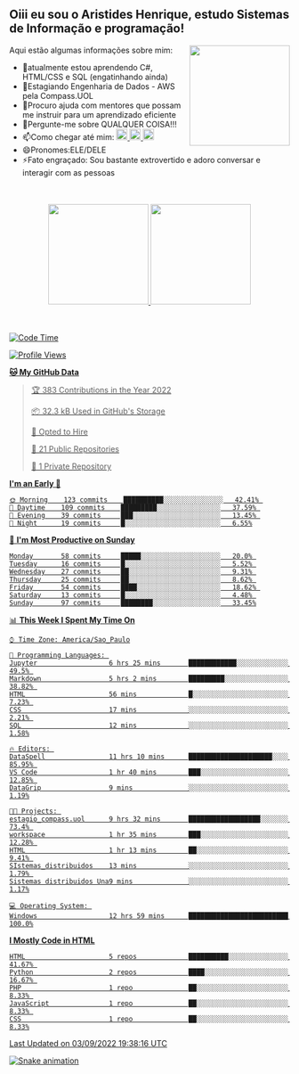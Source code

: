 ## Oiii eu sou o Aristides Henrique, estudo Sistemas de Informação e programação!

<div >
Aqui estão algumas informações sobre mim:<img align="right" height="180em" src="https://user-images.githubusercontent.com/97318481/177042589-45d62122-82a9-4a32-b3a7-87b322825b2f.png">
</div>

- 🌱atualmente estou aprendendo C#, HTML/CSS e SQL (engatinhando ainda)
- 👯Estagiando Engenharia de Dados - AWS pela Compass.UOL
- 🤔Procuro ajuda com mentores que possam me instruir para um aprendizado eficiente
- 💬Pergunte-me sobre QUALQUER COISA!!!
- 📫Como chegar até mim:
  <a href="https://www.instagram.com/aryhenry/" target="_blank">
  <img src="https://img.shields.io/badge/-Instagram-%23E4405F?style=for-the-badge&logo=instagram&logoColor=black" height="20px">
  </a>
  <a href="https://www.linkedin.com/in/aristides-henrique/" target="_blank">
  <img src="https://img.shields.io/badge/-LinkedIn-%230077B5?style=for-the-badge&logo=linkedin&logoColor=black" height="20px">
  </a> 
  <a href="mailto:arihenriqueuna@gmail.com">
  <img src="https://img.shields.io/badge/-Gmail-%23333?style=for-the-badge&logo=gmail&logoColor=white" height="20px">
  </a>
- 😄Pronomes:ELE/DELE
- ⚡Fato engraçado: Sou bastante extrovertido e adoro conversar e interagir com as pessoas
<br/>
<br/>
<div align="center">
  <a href="https://github.com/arihenrique">
  <img height="180em" src="https://github-readme-stats.vercel.app/api?username=arihenrique&show_icons=true&theme=dracula&include_all_commits=true&count_private=true"/>
  <img height="180em" src="https://github-readme-stats.vercel.app/api/top-langs/?username=arihenrique&layout=compact&langs_count=7&theme=dracula"/>
</div><br/><br/>

<!--START_SECTION:waka-->
![Code Time](http://img.shields.io/badge/Code%20Time-86%20hrs%2030%20mins-blue)

![Profile Views](http://img.shields.io/badge/Profile%20Views-53-blue)

**🐱 My GitHub Data** 

> 🏆 383 Contributions in the Year 2022
 > 
> 📦 32.3 kB Used in GitHub's Storage 
 > 
> 💼 Opted to Hire
 > 
> 📜 21 Public Repositories 
 > 
> 🔑 1 Private Repository 
 > 
**I'm an Early 🐤** 

```text
🌞 Morning    123 commits    ██████████░░░░░░░░░░░░░░░   42.41% 
🌇 Daytime    109 commits    █████████░░░░░░░░░░░░░░░░   37.59% 
🌃 Evening    39 commits     ███░░░░░░░░░░░░░░░░░░░░░░   13.45% 
🌙 Night      19 commits     █░░░░░░░░░░░░░░░░░░░░░░░░   6.55%

```
📅 **I'm Most Productive on Sunday** 

```text
Monday       58 commits     █████░░░░░░░░░░░░░░░░░░░░   20.0% 
Tuesday      16 commits     █░░░░░░░░░░░░░░░░░░░░░░░░   5.52% 
Wednesday    27 commits     ██░░░░░░░░░░░░░░░░░░░░░░░   9.31% 
Thursday     25 commits     ██░░░░░░░░░░░░░░░░░░░░░░░   8.62% 
Friday       54 commits     ████░░░░░░░░░░░░░░░░░░░░░   18.62% 
Saturday     13 commits     █░░░░░░░░░░░░░░░░░░░░░░░░   4.48% 
Sunday       97 commits     ████████░░░░░░░░░░░░░░░░░   33.45%

```


📊 **This Week I Spent My Time On** 

```text
⌚︎ Time Zone: America/Sao_Paulo

💬 Programming Languages: 
Jupyter                  6 hrs 25 mins       ████████████░░░░░░░░░░░░░   49.5% 
Markdown                 5 hrs 2 mins        █████████░░░░░░░░░░░░░░░░   38.82% 
HTML                     56 mins             █░░░░░░░░░░░░░░░░░░░░░░░░   7.23% 
CSS                      17 mins             ░░░░░░░░░░░░░░░░░░░░░░░░░   2.21% 
SQL                      12 mins             ░░░░░░░░░░░░░░░░░░░░░░░░░   1.58%

🔥 Editors: 
DataSpell                11 hrs 10 mins      █████████████████████░░░░   85.95% 
VS Code                  1 hr 40 mins        ███░░░░░░░░░░░░░░░░░░░░░░   12.85% 
DataGrip                 9 mins              ░░░░░░░░░░░░░░░░░░░░░░░░░   1.19%

🐱‍💻 Projects: 
estagio_compass.uol      9 hrs 32 mins       ██████████████████░░░░░░░   73.4% 
workspace                1 hr 35 mins        ███░░░░░░░░░░░░░░░░░░░░░░   12.28% 
HTML                     1 hr 13 mins        ██░░░░░░░░░░░░░░░░░░░░░░░   9.41% 
SIstemas_distribuidos    13 mins             ░░░░░░░░░░░░░░░░░░░░░░░░░   1.79% 
Sistemas distribuidos Una9 mins              ░░░░░░░░░░░░░░░░░░░░░░░░░   1.17%

💻 Operating System: 
Windows                  12 hrs 59 mins      █████████████████████████   100.0%

```

**I Mostly Code in HTML** 

```text
HTML                     5 repos             ██████████░░░░░░░░░░░░░░░   41.67% 
Python                   2 repos             ████░░░░░░░░░░░░░░░░░░░░░   16.67% 
PHP                      1 repo              ██░░░░░░░░░░░░░░░░░░░░░░░   8.33% 
JavaScript               1 repo              ██░░░░░░░░░░░░░░░░░░░░░░░   8.33% 
CSS                      1 repo              ██░░░░░░░░░░░░░░░░░░░░░░░   8.33%

```



 Last Updated on 03/09/2022 19:38:16 UTC
<!--END_SECTION:waka-->

![Snake animation](https://github.com/arihenrique/arihenrique/blob/output/github-contribution-grid-snake.svg)
